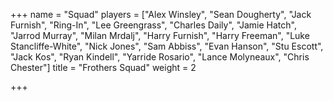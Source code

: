 +++
name = "Squad"
players = ["Alex Winsley", "Sean Dougherty", "Jack Furnish", "Ring-In", "Lee Greengrass", "Charles Daily", "Jamie Hatch", "Jarrod Murray", "Milan Mrdalj", "Harry Furnish", "Harry Freeman", "Luke Stancliffe-White", "Nick Jones", "Sam Abbiss", "Evan Hanson", "Stu Escott", "Jack Kos", "Ryan Kindell", "Yarride Rosario", "Lance Molyneaux", "Chris Chester"]
title = "Frothers Squad"
weight = 2

+++
